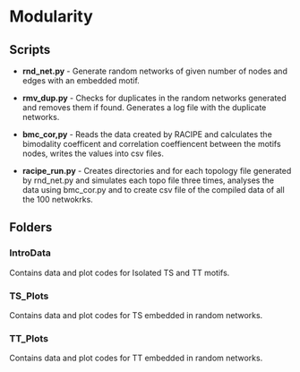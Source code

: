 # Modularity

## Scripts
- __rnd_net.py__ - Generate random networks of given number of nodes and edges with an embedded motif.

- __rmv_dup.py__ - Checks for duplicates in the random networks generated and removes them if found. Generates a log file with the duplicate networks.

- __bmc_cor,py__ - Reads the data created by RACIPE and calculates the bimodality coefficent and correlation coeffiencent between the motifs nodes, writes the values into csv files. 

- __racipe_run.py__ - Creates directories and for each topology file generated by rnd_net.py and simulates each topo file three times, analyses the data using bmc_cor.py and to create csv file of the compiled data of all the 100 netwokrks.


## Folders
### IntroData
Contains data and plot codes for Isolated TS and TT motifs.

### TS_Plots
Contains data and plot codes for TS embedded in random networks.

### TT_Plots
Contains data and plot codes for TT embedded in random networks.


